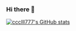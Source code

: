 ### Hi there 👋

<!--
**ccclll777/ccclll777** is a ✨ _special_ ✨ repository because its `README.md` (this file) appears on your GitHub profile.

Here are some ideas to get you started:

- 🔭 I’m currently working on ...
- 🌱 I’m currently learning ...
- 👯 I’m looking to collaborate on ...
- 🤔 I’m looking for help with ...
- 💬 Ask me about ...
- 📫 How to reach me: ...
- 😄 Pronouns: ...
- ⚡ Fun fact: ...
-->
[![ccclll777's GitHub stats](https://github-readme-stats.vercel.app/api?username=ccclll777&show_icons=true&theme=radical)](https://github.com/anuraghazra/github-readme-stats)
